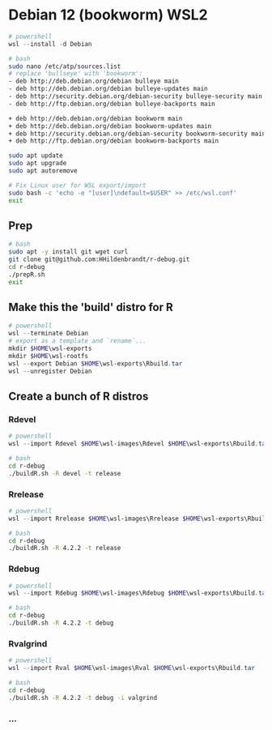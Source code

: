 # Debian 12 (bookworm) WSL2

```powershell
# powershell
wsl --install -d Debian
```
```bash
# bash
sudo nano /etc/atp/sources.list
# replace 'bullseye' with 'bookworm':
- deb http://deb.debian.org/debian bulleye main
- deb http://deb.debian.org/debian bulleye-updates main
- deb http://security.debian.org/debian-security bulleye-security main
- deb http://ftp.debian.org/debian bulleye-backports main

+ deb http://deb.debian.org/debian bookworm main
+ deb http://deb.debian.org/debian bookworm-updates main
+ deb http://security.debian.org/debian-security bookworm-security main
+ deb http://ftp.debian.org/debian bookworm-backports main

sudo apt update
sudo apt upgrade
sudo apt autoremove

# Fix Linux user for WSL export/import
sudo bash -c 'echo -e "[user]\ndefault=$USER" >> /etc/wsl.conf'
exit
```

## Prep
```bash
# bash
sudo apt -y install git wget curl
git clone git@github.com:HHildenbrandt/r-debug.git
cd r-debug
./prepR.sh
exit
```

## Make this the 'build' distro for R
```powershell
# powershell
wsl --terminate Debian
# export as a template and `rename`...
mkdir $HOME\wsl-exports
mkdir $HOME\wsl-rootfs
wsl --export Debian $HOME\wsl-exports\Rbuild.tar
wsl --unregister Debian
```

## Create a bunch of R distros
### Rdevel
```powershell
# powershell
wsl --import Rdevel $HOME\wsl-images\Rdevel $HOME\wsl-exports\Rbuild.tar
```
```bash
# bash
cd r-debug
./buildR.sh -R devel -t release
```
### Rrelease
```powershell
# powershell
wsl --import Rrelease $HOME\wsl-images\Rrelease $HOME\wsl-exports\Rbuild.tar
```
```bash
# bash
cd r-debug
./buildR.sh -R 4.2.2 -t release
```
### Rdebug
```powershell
# powershell
wsl --import Rdebug $HOME\wsl-images\Rdebug $HOME\wsl-exports\Rbuild.tar
```
```bash
# bash
cd r-debug
./buildR.sh -R 4.2.2 -t debug
```
### Rvalgrind
```powershell
# powershell
wsl --import Rval $HOME\wsl-images\Rval $HOME\wsl-exports\Rbuild.tar
```
```bash
# bash
cd r-debug
./buildR.sh -R 4.2.2 -t debug -i valgrind
```
### ...



